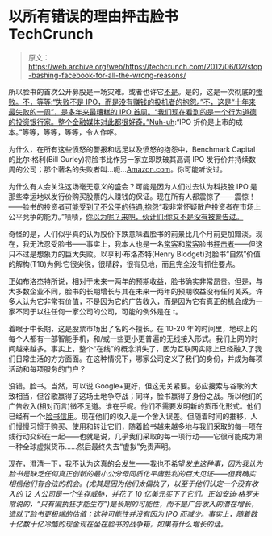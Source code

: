 # 以所有错误的理由抨击脸书 TechCrunch

> 原文：<https://web.archive.org/web/https://techcrunch.com/2012/06/02/stop-bashing-facebook-for-all-the-wrong-reasons/>

所以脸书的首次公开募股是一场灾难。或者也许它[不是](https://web.archive.org/web/20221209135800/http://www.nytimes.com/2012/05/26/opinion/nocera-facebooks-brilliant-disaster.html)。是的，这是一次彻底的[惨败。不，等等:“失败不是 IPO，而是没有赚钱的投机者的抱怨。”不，这是“十年来最失败的一周”，是多年来最糟糕的 IPO 首周。“我们现在看到的是一个行为道德的投资银行家。整个金融媒体对此都很好奇。”](https://web.archive.org/web/20221209135800/http://www.forbes.com/sites/ycharts/2012/05/28/a-boo-com-moment-facebooks-ipo-faceplant-carnage-in-social-media-stocks/)[Nuh-uh](https://web.archive.org/web/20221209135800/http://epicureandealmaker.blogspot.com/2012/05/as-long-as-right-people-get-shot.html):“IPO 折价是上市的成本。”等等，等等，等等，令人作呕。

为什么，在所有这些愤怒的警报和远足以及愤怒的抱怨中，Benchmark Capital 的比尔·格利(Bill Gurley)将脸书比作另一家立即跌破其高调 IPO 发行价并持续数周的公司；那个著名的失败者叫…呃…[Amazon.com](https://web.archive.org/web/20221209135800/https://www.google.com/finance?chdnp=1&chdd=1&chds=1&chdv=1&chvs=maximized&chdeh=0&chfdeh=0&chdet=1338527222402&chddm=1506132&chls=IntervalBasedLine&q=NASDAQ:AMZN&&fct=big)。你可能听说过。

为什么有人会关注这场毫无意义的盛会？可能是因为人们过去认为科技股 IPO 是那些幸运地以发行价购买股票的人赚钱的保证。现在所有人都震惊了——震惊！——脸书的投资者[可能受到了不公平的待遇](https://web.archive.org/web/20221209135800/http://dealbook.nytimes.com/2012/05/23/regulators-ask-if-all-facebook-investors-were-treated-equally/),[抱怨](https://web.archive.org/web/20221209135800/http://www.nytimes.com/2012/05/29/business/retreat-from-stock-market-continues.html)“我非常怀疑散户投资者在市场上公平竞争的能力。”啧啧，[你以为呢？来吧，伙计们:你又不是没有被警告过。](https://web.archive.org/web/20221209135800/http://www.buzzfeed.com/jwherrman/how-facebooks-ipo-got-hijacked-by-computers)

奇怪的是，人们似乎真的认为股价下跌意味着脸书的前景比几个月前更加黯淡。现在，我无法忍受脸书——事实上，我本人也是一名[常客](https://web.archive.org/web/20221209135800/https://beta.techcrunch.com/2010/11/25/facebook-juggernaut/)和[常客](https://web.archive.org/web/20221209135800/https://beta.techcrunch.com/2011/04/03/facebook-comments-epitomizes-everything-i-hate-about-facebook/)脸书[抨击者](https://web.archive.org/web/20221209135800/https://beta.techcrunch.com/2012/02/11/facebook-finally-interesting/)——但这只不过是想象力的巨大失败。以亨利·布洛杰特(Henry Blodget)对脸书“自然”价值的解构(T18)为例:它很尖锐，很精辟，很有见地，而且完全没有抓住要点。

正如布洛杰特所说，相对于未来一两年的预期收益，脸书确实非常昂贵。但是，与大多数企业不同，脸书的长期增长与其在未来一两年的预期收益没有任何关系。许多人认为它非常有价值，不是因为它的广告收入，而是因为它有真正的机会成为一家不同于以往任何一家公司的公司，可能的例外是在 t。

着眼于中长期，这是股票市场出了名的不擅长。在 10-20 年的时间里，地球上的每个人都有一部智能手机，和/或一些更小更普遍的无线接入形式。我们上网的时间越来越多。事实上，整个“在线”的概念消失了，因为互联网实际上已经融入了我们日常生活的方方面面。在这种情况下，哪家公司定义了我们的身份，并成为每项活动和每项服务的门户？

没错。脸书。当然，可以说 Google+更好，但这无关紧要。必应搜索与谷歌的大致相当，但谷歌赢得了这场土地争夺战；同样，脸书赢得了身份之战。所以他们的广告收入(相对而言)微不足道。谁在乎呢。他们不需要发明新的货币化形式。他们已经有一个:[脸书信用](https://web.archive.org/web/20221209135800/http://en.wikipedia.org/wiki/Facebook_Credits)。现在他们的收入是一个舍入误差。但随着时间的推移，人们慢慢习惯于购买、使用和转让它们，随着脸书越来越多地与我们采取的每一项在线行动交织在一起——也就是说，几乎我们采取的每一项行动——它很可能成为第一种全球虚拟货币……然后最终失去“虚拟”免责声明。

现在，澄清一下，我不认为这真的会发生——我也不希望*发生这种事，因为我认为脸书是缺乏任何真正创新的最小公分母同质化平庸胜利的巨大见证——但我确实相信他们有合法的机会。(尤其是因为他们太偏执了，以至于他们认定一个没有收入的 12 人公司是一个生存威胁，并花了 10 亿美元买下了它们。正如安迪·格罗夫常说的，“只有偏执狂才能生存”)是长期的可能性，而不是广告收入的潜在增长，造就了脸书更极端的估值；这种可能性并没有因为 IPO 而减少。事实上，随着数十亿数十亿冷酷的现金现在坐在脸书的战争箱，如果有什么增长的话。*